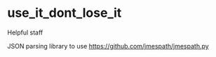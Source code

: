 # use_it_dont_lose_it
Helpful staff 

JSON parsing library to use https://github.com/jmespath/jmespath.py
